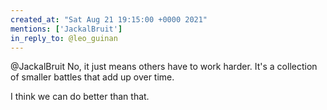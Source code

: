 ```yaml
---
created_at: "Sat Aug 21 19:15:00 +0000 2021"
mentions: ['JackalBruit']
in_reply_to: @leo_guinan
---
```


@JackalBruit No, it just means others have to work harder. It's a collection of smaller battles that add up over time. 

I think we can do better than that.